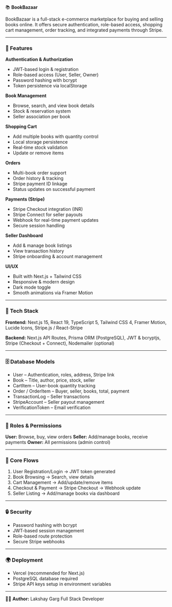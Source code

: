 📚 **BookBazaar**

BookBazaar is a full-stack e-commerce marketplace for buying and selling books online. It offers secure authentication, role-based access, shopping cart management, order tracking, and integrated payments through Stripe.

---

### 🚀 Features

**Authentication & Authorization**

- JWT-based login & registration
- Role-based access (User, Seller, Owner)
- Password hashing with bcrypt
- Token persistence via localStorage

**Book Management**

- Browse, search, and view book details
- Stock & reservation system
- Seller association per book

**Shopping Cart**

- Add multiple books with quantity control
- Local storage persistence
- Real-time stock validation
- Update or remove items

**Orders**

- Multi-book order support
- Order history & tracking
- Stripe payment ID linkage
- Status updates on successful payment

**Payments (Stripe)**

- Stripe Checkout integration (INR)
- Stripe Connect for seller payouts
- Webhook for real-time payment updates
- Secure session handling

**Seller Dashboard**

- Add & manage book listings
- View transaction history
- Stripe onboarding & account management

**UI/UX**

- Built with Next.js + Tailwind CSS
- Responsive & modern design
- Dark mode toggle
- Smooth animations via Framer Motion

---

### 🧱 Tech Stack

**Frontend:**
Next.js 15, React 19, TypeScript 5, Tailwind CSS 4, Framer Motion, Lucide Icons, Stripe.js / React-Stripe

**Backend:**
Next.js API Routes, Prisma ORM (PostgreSQL), JWT & bcryptjs, Stripe (Checkout + Connect), Nodemailer (optional)

---

### 🗄️ Database Models

- User – Authentication, roles, address, Stripe link
- Book – Title, author, price, stock, seller
- CartItem – User-book quantity tracking
- Order / OrderItem – Buyer, seller, books, total, payment
- TransactionLog – Seller transactions
- StripeAccount – Seller payout management
- VerificationToken – Email verification

---

### 👥 Roles & Permissions

**User:** Browse, buy, view orders
**Seller:** Add/manage books, receive payments
**Owner:** All permissions (admin control)

---

### 🔁 Core Flows

1. User Registration/Login → JWT token generated
2. Book Browsing → Search, view details
3. Cart Management → Add/update/remove items
4. Checkout & Payment → Stripe Checkout → Webhook update
5. Seller Listing → Add/manage books via dashboard

---

### 🔒 Security

- Password hashing with bcrypt
- JWT-based session management
- Role-based route protection
- Secure Stripe webhooks

---

### 🌍 Deployment

- Vercel (recommended for Next.js)
- PostgreSQL database required
- Stripe API keys setup in environment variables

---

👨‍💻 **Author:**
Lakshay Garg
Full Stack Developer
